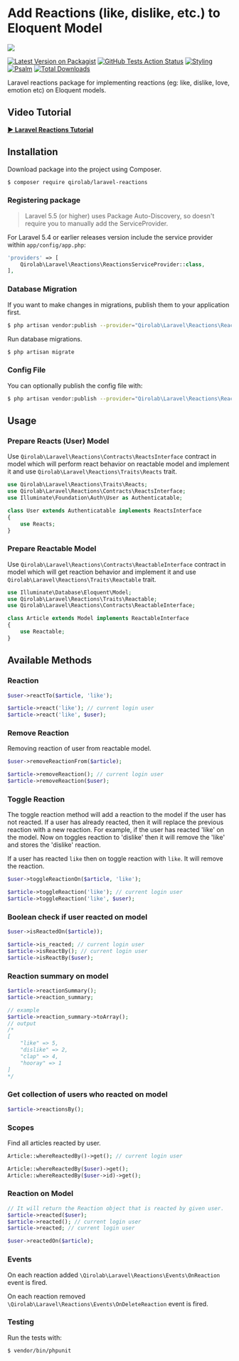 # Add Reactions (like, dislike, etc.) to Eloquent Model

<img src="https://i.imgur.com/RQApy96.png" />

[![Latest Version on Packagist](https://img.shields.io/packagist/v/qirolab/laravel-reactions.svg?style=flat-square)](https://packagist.org/packages/qirolab/laravel-reactions)
[![GitHub Tests Action Status](https://img.shields.io/github/workflow/status/qirolab/laravel-reactions/Tests?label=Tests)](https://github.com/qirolab/laravel-reactions/actions?query=workflow%3ATests+branch%3Amaster)
[![Styling](https://github.com/qirolab/laravel-reactions/workflows/Check%20&%20fix%20styling/badge.svg)](https://github.com/qirolab/laravel-reactions/actions?query=workflow%3A%22Check+%26+fix+styling%22)
[![Psalm](https://github.com/qirolab/laravel-reactions/workflows/Psalm/badge.svg)](https://github.com/qirolab/laravel-reactions/actions?query=workflow%3APsalm)
[![Total Downloads](https://img.shields.io/packagist/dt/qirolab/laravel-reactions.svg?style=flat-square)](https://packagist.org/packages/qirolab/laravel-reactions)

Laravel reactions package for implementing reactions (eg: like, dislike, love,
emotion etc) on Eloquent models.

## Video Tutorial

**[ ▶️ Laravel Reactions Tutorial](https://www.youtube.com/watch?v=VMaXBYYDfg8)**

## Installation

Download package into the project using Composer.

```bash
$ composer require qirolab/laravel-reactions
```

### Registering package
> Laravel 5.5 (or higher) uses Package Auto-Discovery, so doesn't require you to manually add the ServiceProvider.

For Laravel 5.4 or earlier releases version include the service provider within `app/config/app.php`:

```php
'providers' => [
    Qirolab\Laravel\Reactions\ReactionsServiceProvider::class,
],
```

### Database Migration
If you want to make changes in migrations, publish them to your application first.

```bash
$ php artisan vendor:publish --provider="Qirolab\Laravel\Reactions\ReactionsServiceProvider" --tag=migrations
```

Run database migrations.
```bash
$ php artisan migrate
```

### Config File
You can optionally publish the config file with:
```bash
$ php artisan vendor:publish --provider="Qirolab\Laravel\Reactions\ReactionsServiceProvider" --tag="config"
```

## Usage

### Prepare Reacts (User) Model
Use `Qirolab\Laravel\Reactions\Contracts\ReactsInterface` contract in model which will perform react behavior on reactable model and implement it and use `Qirolab\Laravel\Reactions\Traits\Reacts` trait.

```php
use Qirolab\Laravel\Reactions\Traits\Reacts;
use Qirolab\Laravel\Reactions\Contracts\ReactsInterface;
use Illuminate\Foundation\Auth\User as Authenticatable;

class User extends Authenticatable implements ReactsInterface
{
    use Reacts;
}
```

### Prepare Reactable Model

Use `Qirolab\Laravel\Reactions\Contracts\ReactableInterface` contract in model which will get reaction behavior and implement it and use `Qirolab\Laravel\Reactions\Traits\Reactable` trait.

```php
use Illuminate\Database\Eloquent\Model;
use Qirolab\Laravel\Reactions\Traits\Reactable;
use Qirolab\Laravel\Reactions\Contracts\ReactableInterface;

class Article extends Model implements ReactableInterface
{
    use Reactable;
}
```

## Available Methods

### Reaction
```php
$user->reactTo($article, 'like');

$article->react('like'); // current login user
$article->react('like', $user);
```

### Remove Reaction
Removing reaction of user from reactable model.
```php
$user->removeReactionFrom($article);

$article->removeReaction(); // current login user
$article->removeReaction($user);
```

### Toggle Reaction
The toggle reaction method will add a reaction to the model if the user has not reacted. If a user has already reacted, then it will replace the previous reaction with a new reaction. For example, if the user has reacted 'like' on the model. Now on toggles reaction to 'dislike' then it will remove the 'like' and stores the 'dislike' reaction.

If a user has reacted `like` then on toggle reaction with `like`. It will remove the reaction.

```php
$user->toggleReactionOn($article, 'like');

$article->toggleReaction('like'); // current login user
$article->toggleReaction('like', $user);
```

### Boolean check if user reacted on model

```php
$user->isReactedOn($article));

$article->is_reacted; // current login user
$article->isReactBy(); // current login user
$article->isReactBy($user);
```

### Reaction summary on model
```php
$article->reactionSummary();
$article->reaction_summary;

// example
$article->reaction_summary->toArray();
// output
/*
[
    "like" => 5,
    "dislike" => 2,
    "clap" => 4,
    "hooray" => 1
]
*/
```

### Get collection of users who reacted on model
```php
$article->reactionsBy();
```

### Scopes
Find all articles reacted by user.
```php
Article::whereReactedBy()->get(); // current login user

Article::whereReactedBy($user)->get();
Article::whereReactedBy($user->id)->get();
```

### Reaction on Model
```php
// It will return the Reaction object that is reacted by given user.
$article->reacted($user);
$article->reacted(); // current login user
$article->reacted; // current login user

$user->reactedOn($article);
```

### Events

On each reaction added `\Qirolab\Laravel\Reactions\Events\OnReaction` event is fired.

On each reaction removed `\Qirolab\Laravel\Reactions\Events\OnDeleteReaction` event is fired.

### Testing

Run the tests with:

```bash
$ vendor/bin/phpunit
```
